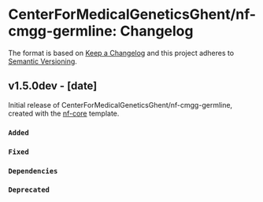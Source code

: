 # CenterForMedicalGeneticsGhent/nf-cmgg-germline: Changelog

The format is based on [Keep a Changelog](https://keepachangelog.com/en/1.0.0/)
and this project adheres to [Semantic Versioning](https://semver.org/spec/v2.0.0.html).

## v1.5.0dev - [date]

Initial release of CenterForMedicalGeneticsGhent/nf-cmgg-germline, created with the [nf-core](https://nf-co.re/) template.

### `Added`

### `Fixed`

### `Dependencies`

### `Deprecated`
